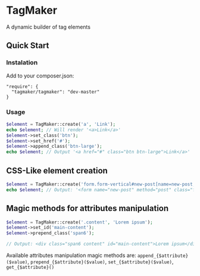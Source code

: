 # TagMaker #

A dynamic builder of tag elements

## Quick Start ##

### Instalation ###

Add to your composer.json:
```
"require": {
  "tagmaker/tagmaker": "dev-master"
}
```

### Usage ###

```php
$element = TagMaker::create('a', 'Link');
echo $element; // Will render '<a>Link</a>'
$element->set_class('btn');
$element->set_href('#');
$element->append_class('btn-large');
echo $element; // Output '<a href="#" class="btn btn-large">Link</a>'
```

## CSS-Like element creation

```php
$element = TagMaker::create('form.form-vertical#new-post[name=new-post,method=post]');
echo $element; // Output: '<form name="new-post" method="post" class="form-vertical" id="new-post"></form>'
```

## Magic methods for attributes manipulation

```php
$element = TagMaker::create('.content', 'Lorem ipsum');
$element->set_id('main-content');
$element->prepend_class('span6');

// Output: <div class="span6 content" id="main-content">Lorem ipsum</div>
```

Available attributes manipulation magic methods are: 
`append_{$attribute}($value)`, `prepend_{$attribute}($value)`, `set_{$attribute}($value)`, `get_{$attribute}()`
